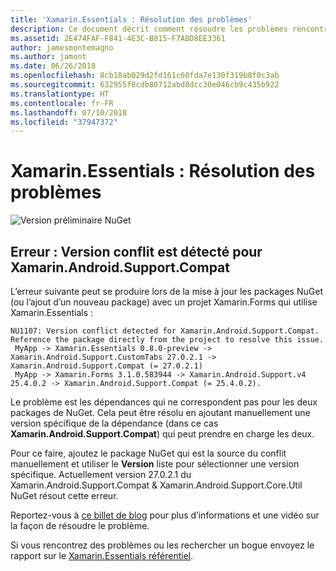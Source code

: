 ```yaml
---
title: 'Xamarin.Essentials : Résolution des problèmes'
description: Ce document décrit comment résoudre les problèmes rencontrés lors du développement avec la bibliothèque Xamarin.Essentials.
ms.assetid: 2E474FAF-F841-4E3C-B815-F7ABD8EE3361
author: jamesmontemagno
ms.author: jamont
ms.date: 06/26/2018
ms.openlocfilehash: 8cb18ab029d2fd161c60fda7e130f319b8f0c3ab
ms.sourcegitcommit: 632955f8cdb80712abd8dcc30e046cb9c435b922
ms.translationtype: HT
ms.contentlocale: fr-FR
ms.lasthandoff: 07/10/2018
ms.locfileid: "37947372"
---
```

# <a name="xamarinessentials-troubleshooting"></a>Xamarin.Essentials : Résolution des problèmes

![Version préliminaire NuGet](~/media/shared/pre-release.png)

## <a name="error-version-conflict-detected-for-xamarinandroidsupportcompat"></a>Erreur : Version conflit est détecté pour Xamarin.Android.Support.Compat

L’erreur suivante peut se produire lors de la mise à jour les packages NuGet (ou l’ajout d’un nouveau package) avec un projet Xamarin.Forms qui utilise Xamarin.Essentials :

```
NU1107: Version conflict detected for Xamarin.Android.Support.Compat. Reference the package directly from the project to resolve this issue.
 MyApp -> Xamarin.Essentials 0.8.0-preview -> Xamarin.Android.Support.CustomTabs 27.0.2.1 -> Xamarin.Android.Support.Compat (= 27.0.2.1)
 MyApp -> Xamarin.Forms 3.1.0.583944 -> Xamarin.Android.Support.v4 25.4.0.2 -> Xamarin.Android.Support.Compat (= 25.4.0.2).
```

Le problème est les dépendances qui ne correspondent pas pour les deux packages de NuGet. Cela peut être résolu en ajoutant manuellement une version spécifique de la dépendance (dans ce cas **Xamarin.Android.Support.Compat**) qui peut prendre en charge les deux.

Pour ce faire, ajoutez le package NuGet qui est la source du conflit manuellement et utiliser le **Version** liste pour sélectionner une version spécifique. Actuellement version 27.0.2.1 du Xamarin.Android.Support.Compat & Xamarin.Android.Support.Core.Util NuGet résout cette erreur.

Reportez-vous à [ce billet de blog](https://redth.codes/how-to-fix-the-dreaded-version-conflict-nuget-error-in-your-xamarin-android-projects/) pour plus d’informations et une vidéo sur la façon de résoudre le problème.

Si vous rencontrez des problèmes ou les rechercher un bogue envoyez le rapport sur le [Xamarin.Essentials référentiel](http://github.com/xamarin/Essentials).
